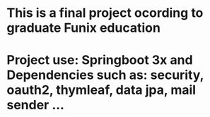 # This is a final project ocording to graduate Funix education 
# Project use: Springboot 3x and Dependencies such as: security, oauth2, thymleaf, data jpa, mail sender ... 
